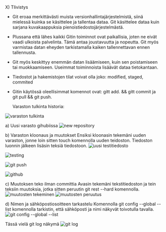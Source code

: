 X) TIivistys
- Git eroaa merkittävästi muista versionhallintajärjestelmistä, siinä mielessä kuinka se käsittelee ja tallentaa dataa. Git käsittelee dataa kuin sarjana kuvakaappuksia pienoistiedostojärjestelmästä.
- Plussana että lähes kaikki Gitin toiminnot ovat paikallisia, joten ne eivät vaadi ulkoista palvelinta. Tämä antaa joustavuutta ja nopeutta. Git myös varmistaa datan eheyden tarkistamalla kaiken tallennettavan ennen tallennusta.
- Git myös keskittyy enemmän datan lisäämiseen, kuin sen poistamiseen tai muokkaamiseen. Useimmat toiminnoista lisäävät dataa tietokantaan.
- Tiedostot ja hakemistojen tilat voivat olla joko: modified, staged, commited 
- Gitin käytössä oleellisimmat komennot ovat: gitt add. && gitt commit ja git pull && git push.

  Varaston tulkinta historia: 
  
  
![varaston tulkinta](https://github.com/JohannaLap/Summer/assets/165195836/bbad00af-d4ad-4b89-b14c-e4878a6092b7)




a) Uusi varasto gihubiissa
![new repository](https://github.com/JohannaLap/Summer/assets/165195836/55b83552-d55a-43c7-b540-4a8661106216)

b) Varaston kloonaus ja muutokset 
Ensiksi kloonasin tekemäni uuden varaston, jonne loin sitten touch komennolla uuden teidoston. Tiedoston luonnin jälkeen lisäsin teksiä tiedostoon. 
![uusi testitiedosto](https://github.com/JohannaLap/Summer/assets/165195836/c9ad28a9-3b00-485e-9737-2e3de02fa280)

![testing](https://github.com/JohannaLap/Summer/assets/165195836/1a5ebcdc-792e-47e0-a677-139bef1f05f9)

![git push](https://github.com/JohannaLap/Summer/assets/165195836/29cd7511-8d28-4279-a3d5-0fa2779cabe6)

![github](https://github.com/JohannaLap/Summer/assets/165195836/e4bc5439-4501-40d4-9904-36bc341acbda)


c) Muutoksen teko ilman committia
Avasin tekemäni tekstitiedoston ja tein teksiin muutoksia, jotka sitten peruutin git rest --hard komennolla.
![muutosten tekeminen](https://github.com/JohannaLap/Summer/assets/165195836/18fabb06-e2ea-4c8a-b08b-04c4adab8674)
![muutosten peruutus](https://github.com/JohannaLap/Summer/assets/165195836/a79793d4-b3ba-4534-a8f8-7c0f0b639fa7)


d) Nimen ja sähköpostiosoitteen tarkastelu 
Komennolla git config --global --list komennolla tarkistin, että sähköposti ja nimi näkyvät toivotulla tavalla.
![git config --global --list](https://github.com/JohannaLap/Summer/assets/165195836/fce2dad9-0b9d-4558-8301-c2bcc5e0e40d)

Tässä vielä git log näkymä 
![git log](https://github.com/JohannaLap/Summer/assets/165195836/c859b680-ca7a-4482-b2d9-4f9afa5aa545)

